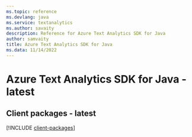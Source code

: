 ```yaml
---
ms.topic: reference
ms.devlang: java
ms.service: textanalytics
ms.author: savaity
description: Reference for Azure Text Analytics SDK for Java
author: samvaity
title: Azure Text Analytics SDK for Java
ms.data: 11/14/2022
---
```

# Azure Text Analytics SDK for Java - latest

## Client packages - latest
[!INCLUDE [client-packages](text-analytics-client-index.md)]